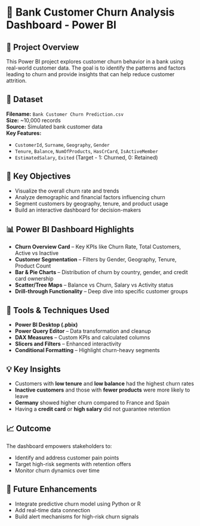 # 🧾 Bank Customer Churn Analysis Dashboard - Power BI

## 📌 Project Overview
This Power BI project explores customer churn behavior in a bank using real-world customer data. The goal is to identify the patterns and factors leading to churn and provide insights that can help reduce customer attrition.

## 📂 Dataset
**Filename:** `Bank Customer Churn Prediction.csv`  
**Size:** ~10,000 records  
**Source:** Simulated bank customer data  
**Key Features:**
- `CustomerId`, `Surname`, `Geography`, `Gender`
- `Tenure`, `Balance`, `NumOfProducts`, `HasCrCard`, `IsActiveMember`
- `EstimatedSalary`, `Exited` (Target - 1: Churned, 0: Retained)

## 🧠 Key Objectives
- Visualize the overall churn rate and trends  
- Analyze demographic and financial factors influencing churn  
- Segment customers by geography, tenure, and product usage  
- Build an interactive dashboard for decision-makers  

## 📊 Power BI Dashboard Highlights
- **Churn Overview Card** – Key KPIs like Churn Rate, Total Customers, Active vs Inactive  
- **Customer Segmentation** – Filters by Gender, Geography, Tenure, Product Count  
- **Bar & Pie Charts** – Distribution of churn by country, gender, and credit card ownership  
- **Scatter/Tree Maps** – Balance vs Churn, Salary vs Activity status  
- **Drill-through Functionality** – Deep dive into specific customer groups

## 🧰 Tools & Techniques Used
- **Power BI Desktop (.pbix)**  
- **Power Query Editor** – Data transformation and cleanup  
- **DAX Measures** – Custom KPIs and calculated columns  
- **Slicers and Filters** – Enhanced interactivity  
- **Conditional Formatting** – Highlight churn-heavy segments  

## 💡 Key Insights
- Customers with **low tenure** and **low balance** had the highest churn rates  
- **Inactive customers** and those with **fewer products** were more likely to leave  
- **Germany** showed higher churn compared to France and Spain  
- Having a **credit card** or **high salary** did not guarantee retention

## 📈 Outcome
The dashboard empowers stakeholders to:
- Identify and address customer pain points  
- Target high-risk segments with retention offers  
- Monitor churn dynamics over time  

## 🔗 Future Enhancements
- Integrate predictive churn model using Python or R  
- Add real-time data connection  
- Build alert mechanisms for high-risk churn signals  


